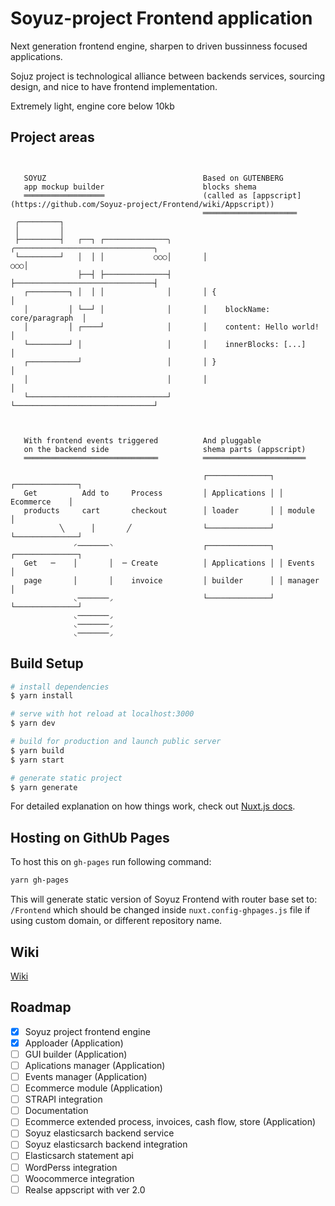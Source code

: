 # Soyuz-project Frontend application

Next generation frontend engine, sharpen to driven bussinness focused applications.

Sojuz project is technological 
alliance between backends services, sourcing design, and nice to have frontend implementation.

Extremely light, engine core below 10kb

## Project areas


```

   
   SOYUZ                                   Based on GUTENBERG
   app mockup builder                      blocks shema 
   ══════════════════                      (called as [appscript](https://github.com/Soyuz-project/Frontend/wiki/Appscript))
                                           ═════════════════════
 ╭─────────┐ 
 │         │
 ├─────────┤   ┌──┐ ┌──────────────╮       ╭───────────────────────────────╮
 └─────────┘   │  │ │           ○○○│       │                            ○○○│
               ├──┤ ├──────────────┤       ├───────────────────────────────┤
   ┌─────────┐ │  │ │              │       │ {                             │
   │         │ └──┘ │              │       │    blockName: core/paragraph  │
   │         │ ┌────┘              │       │    content: Hello world!      │
   └─────────┘ │                   │       │    innerBlocks: [...]         │
   ┌───────────┘                   │       │ }                             │
   │                               │       │                               │
   └───────────────────────────────┘       └───────────────────────────────┘



   With frontend events triggered          And pluggable 
   on the backend side                     shema parts (appscript)
   ══════════════════════════════          ═══════════════════════

                                           ┌──────────────┐ ┌──────────────┐
   Get          Add to     Process         │ Applications │ │ Ecommerce    │
   products     cart       checkout        │ loader       │ │ module       │
           ╲      │       ╱                └──────────────┘ └──────────────┘
              ◜───────◝                    ┌──────────────┐ ┌──────────────┐  
   Get   ─    │       │  ─ Create          │ Applications │ │ Events       │
   page       │       │    invoice         │ builder      │ │ manager      │
              ◟───────◞                    └──────────────┘ └──────────────┘
              ◟───────◞
              ◟───────◞
              ◟───────◞

```

## Build Setup

```bash
# install dependencies
$ yarn install

# serve with hot reload at localhost:3000
$ yarn dev

# build for production and launch public server
$ yarn build
$ yarn start

# generate static project
$ yarn generate
```

For detailed explanation on how things work, check out [Nuxt.js docs](https://nuxtjs.org).

## Hosting on GithUb Pages

To host this on `gh-pages` run following command:

```bash
yarn gh-pages
```

This will generate static version of Soyuz Frontend with router base set to: `/Frontend` which should be changed inside `nuxt.config-ghpages.js` file if using custom domain, or different repository name.

## Wiki

[Wiki](https://github.com/Soyuz-project/Frontend/wiki)

## Roadmap

- [x] Soyuz project frontend engine 
- [x] Apploader (Application)
- [ ] GUI builder (Application)
- [ ] Aplications manager (Application)
- [ ] Events manager (Application)
- [ ] Ecommerce module (Application)
- [ ] STRAPI integration
- [ ] Documentation
- [ ] Ecommerce extended process, invoices, cash flow, store (Application)
- [ ] Soyuz elasticsarch backend service
- [ ] Soyuz elasticsarch backend integration 
- [ ] Elasticsarch statement api
- [ ] WordPerss integration
- [ ] Woocommerce integration
- [ ] Realse appscript with ver 2.0
